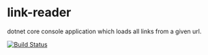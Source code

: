 # link-reader
dotnet core console application which loads all links from a given url.

[![Build Status](https://travis-ci.org/DonkeyKongJr/link-reader.svg?branch=master)](https://travis-ci.org/DonkeyKongJr/link-reader)
